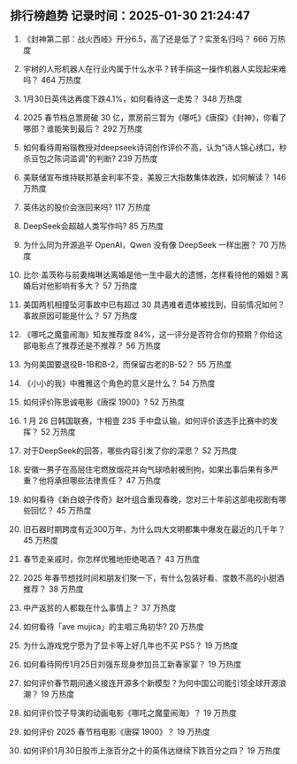 
## 排行榜趋势 记录时间：2025-01-30 21:24:47
  
  1. 《封神第二部：战火西岐》开分6.5，高了还是低了？实至名归吗？ 666 万热度
    
  2. 宇树的人形机器人在行业内属于什么水平？转手绢这一操作机器人实现起来难吗？ 464 万热度
    
  3. 1月30日英伟达再度下跌4.1%，如何看待这一走势？ 348 万热度
    
  4. 2025 春节档总票房破 30 亿，票房前三暂为《哪吒》《唐探》《封神》，你看了哪部？谁能笑到最后？ 292 万热度
    
  5. 如何看待周裕锴教授对deepseek诗词创作评价不高，认为“诗人锦心绣口，秒杀豆包之陈词滥调”的判断? 239 万热度
    
  6. 美联储宣布维持联邦基金利率不变，美股三大指数集体收跌，如何解读？ 146 万热度
    
  7. 英伟达的股价会涨回来吗? 117 万热度
    
  8. DeepSeek会超越人类写作吗? 85 万热度
    
  9. 为什么同为开源追平 OpenAI，Qwen 没有像 DeepSeek 一样出圈？ 70 万热度
    
  10. 比尔·盖茨称与前妻梅琳达离婚是他一生中最大的遗憾，怎样看待他的婚姻？离婚后对他影响有多大？ 57 万热度
    
  11. 美国两机相撞坠河事故中已有超过 30 具遇难者遗体被找到，目前情况如何？事故原因可能是什么？ 57 万热度
    
  12. 《哪吒之魔童闹海》知友推荐度 84%，这一评分是否符合你的预期？你给这部电影点了推荐还是不推荐？ 56 万热度
    
  13. 为何美国要退役B-1B和B-2，而保留古老的B-52？ 55 万热度
    
  14. 《小小的我》中雅雅这个角色的意义是什么？ 54 万热度
    
  15. 如何评价陈思诚电影《唐探 1900》? 52 万热度
    
  16. 1 月 26 日韩国联赛，卞相壹 235 手中盘认输，如何评价该选手比赛中的发挥？ 52 万热度
    
  17. 对于DeepSeek的回答，哪些内容引发了你的深思？ 52 万热度
    
  18. 安徽一男子在高层住宅燃放烟花并向气球喷射被刑拘，如果出事后果有多严重？他将承担哪些法律责任？ 47 万热度
    
  19. 如何看待《新白娘子传奇》赵叶组合重现春晚，您对三十年前这部电视剧有哪些回忆？ 45 万热度
    
  20. 旧石器时期跨度有近300万年，为什么四大文明都集中爆发在最近的几千年？ 45 万热度
    
  21. 春节走亲戚时，你怎样优雅地拒绝喝酒？ 43 万热度
    
  22. 2025 年春节想找时间和朋友们聚一下，有什么包装好看、度数不高的小甜酒推荐？ 38 万热度
    
  23. 中产返贫的人都栽在什么事情上？ 37 万热度
    
  24. 如何看待「ave mujica」的主唱三角初华? 20 万热度
    
  25. 为什么游戏党宁愿为了显卡等上好几年也不买 PS5？ 19 万热度
    
  26. 如何看待网传1月25日刘强东现身参加员工新春家宴？ 19 万热度
    
  27. 如何评价春节期间通义接连开源多个新模型？为何中国公司能引领全球开源浪潮？ 19 万热度
    
  28. 如何评价饺子导演的动画电影《哪吒之魔童闹海》？ 19 万热度
    
  29. 如何评价 2025 春节档电影《唐探 1900》？ 19 万热度
    
  30. 如何评价1月30日股市上涨百分之十的英伟达继续下跌百分之四？ 19 万热度
    